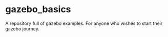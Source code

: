 # gazebo_basics
A repository full of gazebo examples. For anyone who wishes to start their gazebo journey. 
